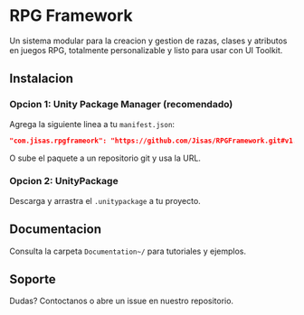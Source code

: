 # RPG Framework

Un sistema modular para la creacion y gestion de razas, clases y atributos en juegos RPG, totalmente personalizable y listo para usar con UI Toolkit.

## Instalacion

### Opcion 1: Unity Package Manager (recomendado)
Agrega la siguiente linea a tu `manifest.json`:
```json
"com.jisas.rpgframeork": "https://github.com/Jisas/RPGFramework.git#v1.0.0"
```
O sube el paquete a un repositorio git y usa la URL.

### Opcion 2: UnityPackage
Descarga y arrastra el `.unitypackage` a tu proyecto.

## Documentacion

Consulta la carpeta `Documentation~/` para tutoriales y ejemplos.

## Soporte

Dudas? Contoctanos o abre un issue en nuestro repositorio.
